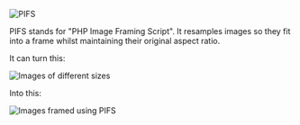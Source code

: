 ![PIFS](http://demo.dominicmanley.com/pifs/images/logo.gif)

PIFS stands for "PHP Image Framing Script". It resamples images so they fit into a frame whilst maintaining their original aspect ratio.

It can turn this:

![Images of different sizes](http://demo.dominicmanley.com/pifs/images/pifs_f.jpg)

Into this:

![Images framed using PIFS](http://demo.dominicmanley.com/pifs/images/pifs_t.jpg)